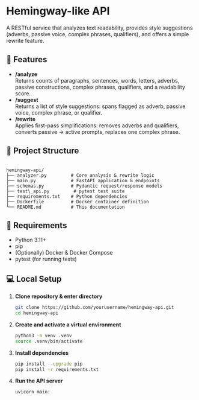 
# Hemingway-like API

A RESTful service that analyzes text readability, provides style suggestions (adverbs, passive voice, complex phrases, qualifiers), and offers a simple rewrite feature.

## 🚀 Features

- **/analyze**  
  Returns counts of paragraphs, sentences, words, letters, adverbs, passive constructions, complex phrases, qualifiers, and a readability score.
- **/suggest**  
  Returns a list of style suggestions: spans flagged as adverb, passive voice, complex phrase, or qualifier.
- **/rewrite**  
  Applies first-pass simplifications: removes adverbs and qualifiers, converts passive → active prompts, replaces one complex phrase.

## 📁 Project Structure

```

hemingway-api/
├── analyzer.py         # Core analysis & rewrite logic
├── main.py             # FastAPI application & endpoints
├── schemas.py          # Pydantic request/response models
├── test\_api.py         # pytest test suite
├── requirements.txt    # Python dependencies
├── Dockerfile          # Docker container definition
└── README.md           # This documentation

````

## 🔧 Requirements

- Python 3.11+
- pip
- (Optionally) Docker & Docker Compose
- pytest (for running tests)

## 💻 Local Setup

1. **Clone repository & enter directory**  
   ```bash
   git clone https://github.com/yourusername/hemingway-api.git
   cd hemingway-api

2. **Create and activate a virtual environment**

   ```bash
   python3 -m venv .venv
   source .venv/bin/activate
   ```

3. **Install dependencies**

   ```bash
   pip install --upgrade pip
   pip install -r requirements.txt
   ```

4. **Run the API server**

   ```bash
   uvicorn main:
   ```
